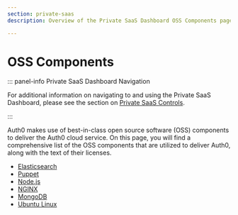 ```yaml
---
section: private-saas
description: Overview of the Private SaaS Dashboard OSS Components page

---
```


# OSS Components

::: panel-info Private SaaS Dashboard Navigation

For additional information on navigating to and using the Private SaaS Dashboard, please see the section on [Private SaaS Controls](/private-saas/dashboard#private-saas-controls).

:::

Auth0 makes use of best-in-class open source software (OSS) components to deliver the Auth0 cloud service. On this page, you will find a comprehensive list of the OSS components that are utilized to deliver Auth0, along with the text of their licenses.

* [Elasticsearch](https://www.elastic.co/)
* [Puppet](https://puppet.com/)
* [Node.js](https://nodejs.org/en/)
* [NGINX](http://nginx.org/)
* [MongoDB](https://www.mongodb.com/)
* [Ubuntu Linux](http://www.ubuntu.com/)
